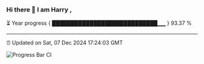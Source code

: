 ### Hi there 👋 I am Harry , 

⏳ Year progress { ████████████████████████████▁▁ } 93.37 %

---

⏰ Updated on Sat, 07 Dec 2024 17:24:03 GMT

![Progress Bar CI](https://github.com/duykhang68/duykhang68/workflows/Progress%20Bar%20CI/badge.svg)
